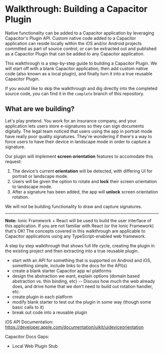 # Walkthrough: Building a Capacitor Plugin

Native functionality can be added to a Capacitor application by leveraging Capacitor's Plugin API. Custom native code added to a Capacitor application can reside locally within the iOS and/or Android projects committed as part of source control, or can be extracted out and published as a Capacitor Plugin that can be added to any Capacitor application.

This walkthrough is a step-by-step guide to building a Capacitor Plugin. We will start off with a blank Capacitor application, then add custom native code (also known as a local plugin), and finally turn it into a true reusable Capacitor Plugin.

If you would like to skip the walkthrough and dig directly into the completed source code, you can find it in the `complete` branch of this repository.

## What are we building?

Let's play pretend. You work for an insurance company, and your application lets users store e-signatures so they can sign documents digitally. The legal team noticed that users using the app in portrait mode have really poor quality signatures. They're wondering if there's a way to force users to have their device in landscape mode in order to capture a signature.

Our plugin will implement **screen orientation** features to accomodate this request:

1. The device's current **orientation** will be detected, with differing UI for portrait or landscape mode.
2. Users will be given the option to rotate and **lock** their screen orientation to landscape mode.
3. After a signature has been added, the app will **unlock** screen orientation rotation.

We will not be building functionality to draw and capture signatures.

---

**Note:** Ionic Framework + React will be used to build the user interface of this application. If you are not familiar with React (or the Ionic Framework) that's OK! The concepts covered in this walkthrough are applicable to Capacitor applications using any TypeScript-enabled web framework.

A step by step walkthrough that shows full life cycle, creating the plugin in the existing project and then extracting into a true reusable plugin.

- start with an API for something that is supported on Android and iOS, something simple, include links to the docs for the API(s)
- create a blank starter Capacitor app w/ platforms
- design the abstraction we want, explain options (domain based abstraction vs. thin binding, etc)
  -- Discuss how much the web already does, and drive home that we don't need to build out rotation handler, etc.
- create plugin in each platform
- modify blank starter to test out the plugin in some way (though some basic calls to it)
- break out code into a reusable plugin

iOS API Documentation: https://developer.apple.com/documentation/uikit/uideviceorientation

Capacitor Docs Gaps:

- Local Web Plugin Stub
